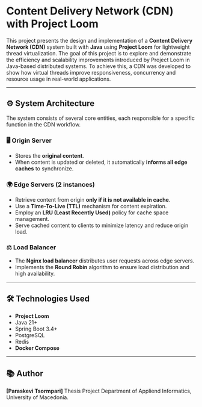 # Content Delivery Network (CDN) with Project Loom
This project presents the design and implementation of a **Content Delivery Network (CDN)** system built with **Java** using **Project Loom** for lightweight thread virtualization. The goal of this project is to explore and demonstrate the efficiency and scalability improvements introduced by Project Loom in Java-based distributed systems.
To achieve this, a CDN was developed to show how virtual threads improve responsiveness, concurrency and resource usage in real-world applications.

---

## ⚙️ System Architecture
The system consists of several core entities, each responsible for a specific function in the CDN workflow.

### 🖥️ Origin Server
- Stores the **original content**.
- When content is updated or deleted, it automatically **informs all edge caches** to synchronize.

### 🌍 Edge Servers (2 instances)
- Retrieve content from origin **only if it is not available in cache**.
- Use a **Time-To-Live (TTL)** mechanism for content expiration.  
- Employ an **LRU (Least Recently Used)** policy for cache space management.
- Serve cached content to clients to minimize latency and reduce origin load.

### ⚖️ Load Balancer
- The **Nginx load balancer** distributes user requests across edge servers.
- Implements the **Round Robin** algorithm to ensure load distribution and high availability.

---
 
## 🛠 Technologies Used
- **Project Loom**
- Java 21+
- Spring Boot 3.4+
- PostgreSQL
- Redis
- **Docker Compose**

---
 
## 📚 Author
**[Paraskevi Tsormpari]**
Thesis Project
Department of Appliend Informatics, University of Macedonia.
